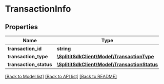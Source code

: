 # TransactionInfo

## Properties
Name | Type | Description | Notes
------------ | ------------- | ------------- | -------------
**transaction_id** | **string** |  | [optional] 
**transaction_type** | [**\SplititSdkClient\Model\TransactionType**](TransactionType.md) |  | 
**transaction_status** | [**\SplititSdkClient\Model\TransactionStatus**](TransactionStatus.md) |  | 

[[Back to Model list]](../README.md#documentation-for-models) [[Back to API list]](../README.md#documentation-for-api-endpoints) [[Back to README]](../README.md)


